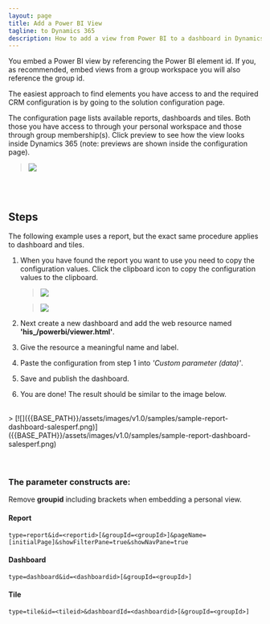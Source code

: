 ```yaml
---
layout: page
title: Add a Power BI View
tagline: to Dynamics 365
description: How to add a view from Power BI to a dashboard in Dynamics 365 Sales and Service.
---
```


You embed a Power BI view by referencing the Power BI element id. If you, as recommended, embed views from a group workspace you will also reference the group id.

The easiest approach to find elements you have access to and the required CRM configuration is by going to the solution
configuration page.

The configuration page lists available reports, dashboards and tiles. Both those you have access to through your personal workspace and those through
group membership(s). Click preview to see how the view looks inside Dynamics 365 (note: previews are shown inside the configuration page).

   > [![]({{BASE_PATH}}/assets/images/v1.0/crm-config/config-overview.png)]({{BASE_PATH}}/assets/images/v1.0/crm-config/config-overview.png)
<br />
<br />

## Steps
The following example uses a report, but the exact same procedure applies to dashboard and tiles.

1. When you have found the report you want to use you need to copy the configuration values. Click the clipboard icon to copy the configuration values to the clipboard. 

   > [![]({{BASE_PATH}}/assets/images/v1.0/crm-config/config-copy2clipboard-report.png)]({{BASE_PATH}}/assets/images/v1.0/crm-config/config-copy2clipboard-report.png)

   > [![]({{BASE_PATH}}/assets/images/v1.0/crm-config/config-add-webresource-report.png)]({{BASE_PATH}}/assets/images/v1.0/crm-config/config-add-webresource-report.png)

2. Next create a new dashboard and add the web resource named **'his_/powerbi/viewer.html'**.
3. Give the resource a meaningful name and label.
4. Paste the configuration from step 1 into *'Custom parameter (data)'*.
5. Save and publish the dashboard.
6. You are done! The result should be similar to the image below.

<br />
   > [![]({{BASE_PATH}}/assets/images/v1.0/samples/sample-report-dashboard-salesperf.png)]({{BASE_PATH}}/assets/images/v1.0/samples/sample-report-dashboard-salesperf.png)

<br />
<br />
<br />
 

### The parameter constructs are:

Remove **groupid** including brackets when embedding a personal view.

#### Report
```
type=report&id=<reportid>[&groupId=<groupId>]&pageName=[initialPage]&showFilterPane=true&showNavPane=true
```

#### Dashboard
```
type=dashboard&id=<dashboardid>[&groupId=<groupId>]
```

#### Tile
```
type=tile&id=<tileid>&dashboardId=<dashboardid>[&groupId=<groupId>]
```

